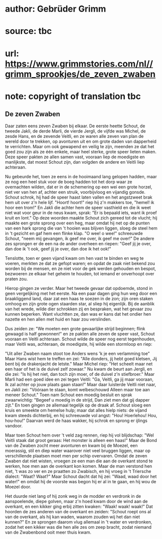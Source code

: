 # author: Gebrüder Grimm
# source: tbc
# url: https://www.grimmstories.com/nl//grimm_sprookjes/de_zeven_zwaben
# note: copyright of translation tbc

## De zeven Zwaben 

Daar zaten eens zeven Zwaben bij elkaar. De eerste heette Schout, de
tweede Jakli, de derde Marli, de vierde Jergli, de vijfde was Michel, de
zesde Hans, en de zevende Veitli, en ze waren alle zeven van plan de
wereld door te trekken, op avonturen uit en om grote daden van
dapperheid te verrichten. Maar om ook gewapend en veilig te zijn,
meenden ze dat het goed zou zijn als ze één enkele, maar heel sterke,
grote speer lieten maken. Deze speer pakten ze allen samen vast, vooraan
liep de moedigste en manlijkste, dat moest Schout zijn, dan volgden de
andere en Veitli liep achteraan.

Nu gebeurde het, toen ze eens in de hooimaand lang gelopen hadden, maar
ze nog een heel stuk voor de boeg hadden tot het dorp waar ze
overnachten wilden, dat er in de schemering op een wei een grote horzel,
niet ver van hen af, achter een struik, voorbijvloog en vijandig gonsde.
Schout schrok, hij had de speer haast laten vallen en het angstzweet
brak hem uit over z'n hele lijf. "Hoort! hoort!" riep hij z'n
makkers toe, "hemel! ik hoor een trom!" En Jakli die achter hem de
speer vasthield en die ik weet niet wat voor geur in de neus kwam,
sprak: "Er is bepaald iets, want ik proef kruit en lont." Op deze
woorden maakte Schout zich gereed tot de vlucht; hij maakte een grote
sprong over een heg, maar omdat hij net op de punten van een hark sprong
die van 't hooien was blijven liggen, sloeg de steel hem in 't gezicht
en gaf hem een flinke klap. "O wee! o wee!" schreeuwde Schout, "neem
mij gevangen, ik geef me over, ik geef me over!" De andere zes sprongen
er de een na de ander overheen en riepen: "Geef jij je over, dan doe ik
't ook, geef jij je over, dan doe ik het ook!"

Tenslotte, toen er geen vijand kwam om hen vast te binden en weg te
voeren, merkten ze dat ze gefopt waren; en opdat de zaak niet bekend zou
worden bij de mensen, en ze niet voor de gek werden gehouden en bespot,
bezwoeren ze elkaar het geheim te houden, tot iemand er onverhoopt over
praten zou.

Hierop gingen ze verder. Maar het tweede gevaar dat opdoemde, stond in
geen vergelijking met het eerste. Na een paar dagen ging hun weg door
een braakliggend land, daar zat een haas te soezen in de zon; zijn oren
staken omhoog en zijn grote ogen staarden star, al sliep hij eigenlijk.
Bij de aanblik van het wrede, wilde dier schrokken zij en bespraken, wat
het gevaar zou kunnen beperken. Want vluchtten ze, dan was er kans dat
het ondier hen nazette en hen allen met huid en haar zou verslinden.

Dus zeiden ze: "We moeten een grote gevaarlijke strijd beginnen; flink
gewaagd is half gewonnen!" en ze pakten alle zeven de speer vast,
Schout vooraan en Veitli achteraan. Schout wilde de speer nog eerst
tegenhouden, maar Veitli was, achteraan, de moedigste, hij wilde een
stormloop en riep:

"Uit aller Zwaben naam stoot toe
Anders wens 'k je een verlamming toe"
Maar Hans wist hem te treffen en zei:
"Alle donders, jij hebt goed kletsen,
Jij bent bij de drakenjacht de letste."
Maar Michel riep:
"Het scheelt maar net een haar
of het is de duivel zelf zowaar."
Nu kwam de beurt aan Jergli, en die zei:
"Is hij het niet, dan toch zijn moer,
of de duivel z'n stiefbroer."
Maar Marli had een goed idee en zei tegen Veitli:
"Ga, Veitli, ga jij maar vooraan,
Ik zal achter op jouw plaats gaan staan!"
Maar daar luisterde Veitli niet naar, en Jakli zei:
"Vóóraan te staan, komt welbeschouwd
Alleen maar toe aan meneer Schout."
Toen nam Schout een moedig besluit en sprak zwaarwichtig:
"Begeef u moedig in de strijd,
Dan ziet men dat gij dapper zijt."
En toen gingen ze allemaal tegelijk op de draak af. Schout sloeg een
kruis en smeekte om hemelse hulp; maar dat alles hielp niets: de vijand
kwam steeds dichterbij, en hij schreeuwde vol angst: "Hou! Hoerlehou!
Hou, hou-hou!" Daarvan werd de haas wakker, hij schrok en sprong er
ijlings vandoor.

Maar toen Schout hem over 't veld zag rennen, riep hij vol blijdschap:
"Wel Veitli staak dat groot geraas:
Het monster is alleen een haas!"
Maar de Bond van de Zwaben zocht meer avonturen en kwam bij de Moezel,
een moerassig, stil en diep water waarover niet veel bruggen liggen,
maar op verschillende plaatsen moet men per schip overvaren. Omdat de
zeven Zwaben dat niet wisten, vroegen ze een man die aan de overkant
stond te werken, hoe men aan de overkant kon komen. Maar de man verstond
hen niet, 't was zo ver en ze praatten zo Zwabisch, en hij vroeg in 't
Triersche dialect: "Waat? Waat?" Maar Schout dacht dat hij zei:
"Waad, waad door het water!" en omdat hij de voorste was begon hij er
al in te gaan, en hij wou de Moezel door.

Het duurde niet lang of hij zonk weg in de modder en verdronk in de
aanspoelende, diepe golven, maar z'n hoed kwam door de wind aan de
overkant, en een kikker ging erbij zitten kwaken: "Waak! waak! waak!"
Dat hoorden de zes anderen van de overkant en zeiden: "Schout roept ons
al van de overkant, als hij kan waden, waarom zouden wij het dan niet
kunnen?" En ze sprongen daarom vlug allemaal in 't water en
verdronken, zodat het een kikker was die hen alle zes om zeep bracht,
zodat niemand van de Zwabenbond ooit meer thuis kwam.
